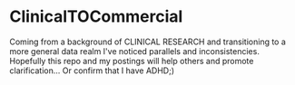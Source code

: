 # ClinicalTOCommercial
Coming from a background of CLINICAL RESEARCH and transitioning to a more general data realm I've noticed parallels and inconsistencies. Hopefully this repo and my postings will help others and promote clarification... Or confirm that I have ADHD;)
